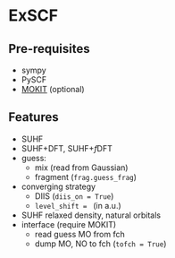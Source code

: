 # ExSCF
## Pre-requisites
* sympy
* PySCF
* [MOKIT](https://gitlab.com/jxzou/mokit) (optional)

## Features
* SUHF
* SUHF+DFT, SUHF+$f$DFT
* guess: 
  + mix (read from Gaussian)
  + fragment (`frag.guess_frag`)
* converging strategy
  + DIIS (`diis_on = True`)
  + `level_shift = ` (in a.u.)
* SUHF relaxed density, natural orbitals
* interface (require MOKIT)
  + read guess MO from fch
  + dump MO, NO to fch (`tofch = True`)

